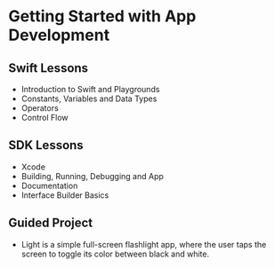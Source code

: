 # Getting Started with App Development

## Swift Lessons
- Introduction to Swift and Playgrounds
- Constants, Variables and Data Types
- Operators
- Control Flow

## SDK Lessons
- Xcode
- Building, Running, Debugging and App
- Documentation
- Interface Builder Basics

## Guided Project
- Light is a simple full-screen flashlight app, where the user taps the screen to toggle its color between black and white.
